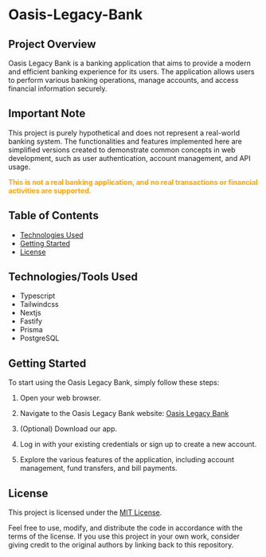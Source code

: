 # Oasis-Legacy-Bank

## Project Overview

Oasis Legacy Bank is a banking application that aims to provide a modern and efficient banking experience for its users. The application allows users to perform various banking operations, manage accounts, and access financial information securely.


## Important Note

This project is purely hypothetical and does not represent a real-world banking system. The functionalities and features implemented here are simplified versions created to demonstrate common concepts in web development, such as user authentication, account management, and API usage.

**<span style="color: orange">This is not a real banking application, and no real transactions or financial activities are supported.</span>**



## Table of Contents

- [Technologies Used](#technologies-used)
- [Getting Started](#getting-started)
- [License](#license)
<!-- - [Testing](#testing) -->

<!-- 
## Features

- User Authentication: Secure user authentication for accessing account information.
- Account Management: View account details, balances, and transaction history.
- Fund Transfer: Transfer funds between accounts securely.
- Bill Payments: Pay bills conveniently through the application.
- Mobile Alerts: Receive alerts for transactions, account updates, and security notifications. -->


## Technologies/Tools Used

- Typescript
- Tailwindcss
- Nextjs
- Fastify
- Prisma
- PostgreSQL


## Getting Started

To start using the Oasis Legacy Bank, simply follow these steps:

1. Open your web browser.

2. Navigate to the Oasis Legacy Bank website:
   [Oasis Legacy Bank](link)

2. (Optional) Download our app.

3. Log in with your existing credentials or sign up to create a new account.

4. Explore the various features of the application, including account management, fund transfers, and bill payments<!-- , and mobile alerts -->.


## License

This project is licensed under the [MIT License](./LICENSE).

Feel free to use, modify, and distribute the code in accordance with the terms of the license. If you use this project in your own work, consider giving credit to the original authors by linking back to this repository.


<!--

Homepage:


Promotions or important announcements



Accounts and Services:


Overview of various types of accounts (savings, checking, etc.)

Details about loans, credit cards, and other financial products

Information on online banking services



Online Banking:


Login portal for online banking

Information on account management and transactions

Security features and guidelines



Mobile Banking:


Download links for mobile banking apps

Features and benefits of mobile banking

Instructions for setting up and using mobile banking



Customer Support:


Contact information (phone numbers, email addresses)

Live chat support

Frequently Asked Questions (FAQs)



Branch and ATM Locator:


Maps and information on branch locations

ATM locator with search functionality



Security and Privacy:


Information on security measures

Privacy policy

Tips for safe online banking



Rates and Fees:


Current interest rates on accounts and loans

Fee schedules for various services



Financial Tools:


Calculators for loans, mortgages, savings, etc.

Budgeting tools and financial education resources



About Us:


Overview of the bank's history, mission, and values

Leadership team and key personnel

News and updates related to the bank



Legal Information:


Terms and conditions

Compliance information

Regulatory disclosures



News and Updates:


Latest news about the bank

Updates on new services or features

Financial reports and statements


-->
